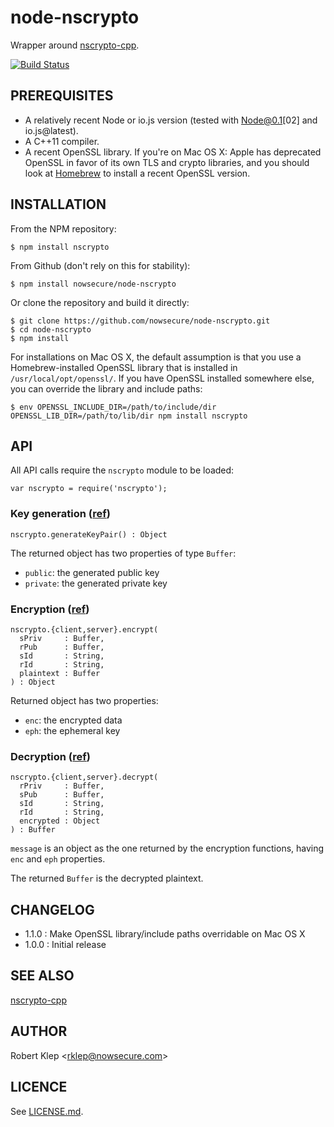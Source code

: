 # node-nscrypto

Wrapper around [nscrypto-cpp](https://github.com/nowsecure/nscrypto-cpp).

[![Build Status](https://travis-ci.org/nowsecure/node-nscrypto.svg?branch=travis-ci-support)](https://travis-ci.org/nowsecure/node-nscrypto)

## PREREQUISITES

* A relatively recent Node or io.js version (tested with Node@0.1[02] and io.js@latest).
* A C++11 compiler.
* A recent OpenSSL library. If you're on Mac OS X: Apple has deprecated OpenSSL in favor of its own TLS and crypto libraries, and you should look at [Homebrew](http://brew.sh/) to install a recent OpenSSL version.

## INSTALLATION

From the NPM repository:

```
$ npm install nscrypto
```

From Github (don't rely on this for stability):

```
$ npm install nowsecure/node-nscrypto
```

Or clone the repository and build it directly:

```
$ git clone https://github.com/nowsecure/node-nscrypto.git
$ cd node-nscrypto
$ npm install
```

For installations on Mac OS X, the default assumption is that you use a Homebrew-installed OpenSSL library that is installed in `/usr/local/opt/openssl/`. If you have OpenSSL installed somewhere else, you can override the library and include paths:

```
$ env OPENSSL_INCLUDE_DIR=/path/to/include/dir OPENSSL_LIB_DIR=/path/to/lib/dir npm install nscrypto
```

## API

All API calls require the `nscrypto` module to be loaded:

```
var nscrypto = require('nscrypto');
```

### Key generation ([ref](https://github.com/nowsecure/nscrypto-cpp#key-generation))

```
nscrypto.generateKeyPair() : Object
```

The returned object has two properties of type `Buffer`:

* `public`: the generated public key
* `private`: the generated private key

### Encryption ([ref](https://github.com/nowsecure/nscrypto-cpp#encryption-and-decryption))

```
nscrypto.{client,server}.encrypt(
  sPriv     : Buffer,
  rPub      : Buffer,
  sId       : String,
  rId       : String,
  plaintext : Buffer
) : Object
```

Returned object has two properties:

* `enc`: the encrypted data
* `eph`: the ephemeral key

### Decryption ([ref](https://github.com/nowsecure/nscrypto-cpp#encryption-and-decryption))

```
nscrypto.{client,server}.decrypt(
  rPriv     : Buffer,
  sPub      : Buffer,
  sId       : String,
  rId       : String,
  encrypted : Object
) : Buffer
```

`message` is an object as the one returned by the encryption functions, having `enc` and `eph` properties.

The returned `Buffer` is the decrypted plaintext.

## CHANGELOG

* 1.1.0 : Make OpenSSL library/include paths overridable on Mac OS X
* 1.0.0 : Initial release

## SEE ALSO

[nscrypto-cpp](https://github.com/nowsecure/nscrypto-cpp#nscrypto-cpp)

## AUTHOR

Robert Klep <<rklep@nowsecure.com>>

## LICENCE

See [LICENSE.md](LICENSE.md).
